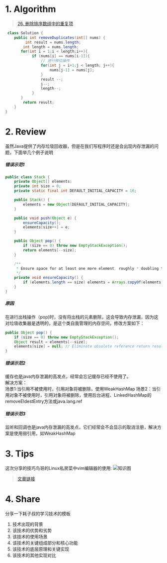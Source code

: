 # 1. Algorithm
>[26. 删除排序数组中的重复项](https://leetcode-cn.com/problems/remove-duplicates-from-sorted-array/)<br>
``` java
 class Solution {
    public int removeDuplicates(int[] nums) {
         int result = nums.length;
        int length = nums.length;
       for(int i = 1;i < length;i++){
            if (nums[i] == nums[i-1]){
                // 进行移位操作
                for(int j = i+1;j < length; j++){
                    nums[j-1] = nums[j];
                }
                result --;
                i--;
                length--;
            }
       }
        return result;
    }
}
```
# 2. Review
虽然Java提供了内存垃圾回收器，但是在我们写程序时还是会出现内存泄漏的问题，下面举几个例子说明
##### 错误示范1
``` java
public class Stack {
    private Object[] elements;
    private int size = 0;
    private static final int DEFAULT_INITIAL_CAPACITY = 16;

    public Stack() {
        elements = new Object[DEFAULT_INITIAL_CAPACITY];
    }

    public void push(Object e) {
        ensureCapacity();
        elements[size++] = e;
    }

    public Object pop() {
        if (size == 0) throw new EmptyStackException();
        return elements[--size];
    }

    /**
     * Ensure space for at least one more element, roughly * doubling the capacity each time the array needs to grow.
     */
    private void ensureCapacity() {
        if (elements.length == size) elements = Arrays.copyOf(elements, 2 * size + 1);
    }
}
```
##### 原因
在进行出栈操作（pop)时，没有将出栈的元素删除，这会导致内存泄漏，因为这对垃圾收集器是透明的，是这个类自我管理的内存空间，修改方案如下：
``` java
public Object pop() {
    if (size == 0) throw new EmptyStackException();
    Object result = elements[--size];
    elements[size] = null; // Eliminate obsolete reference return result;
}
```
##### 错误示范2
缓存也是java内存泄漏的高发点，经常会忘记缓存已经不使用了。<br>
解决方案：<br>
场景1:当引用不被使用时，引用对象将被删除，使用WeakHashMap
场景2：当引用对象不被使用时，引用对象将被删除，使用后台进程、LinkedHashMap的removeEldestEntry方法或java.lang.ref
##### 错误示范3
监听和回调也是java内存泄漏的高发点，它们经常会不会显示的取消注册，解决方案是使用弱引用，如WeakHashMap
# 3. Tips
这次分享的技巧鸟哥的Linux私房菜中vim编辑器的使用:
![知识图](http://images.zhuhuajiancai.top/TIM%E5%9B%BE%E7%89%8720200203002420.png)
>[文章链接](http://linux.vbird.org/linux_basic/0310vi.php)

# 4. Share
分享一下耗子叔的学习技术的模板
1. 技术出现的背景
2. 该技术的优势和劣势
3. 该技术的使用场景
4. 该技术的关键组成部分和核心功能
5. 该技术的底层原理和关键实现
6. 该技术的其他实现对比
